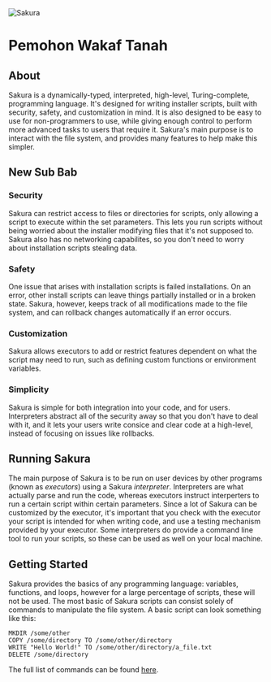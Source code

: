 <img alt="Sakura" id="readme-logo" src="https://kemenag.go.id/assets/imgs/theme/logo.png"/>

# Pemohon Wakaf Tanah

## About

Sakura is a dynamically-typed, interpreted, high-level, Turing-complete, programming language. It's designed for writing installer scripts, built with security, safety, and customization in mind. It is also designed to be easy to use for non-programmers to use, while giving enough control to perform more advanced tasks to users that require it. Sakura's main purpose is to interact with the file system, and provides many features to help make this simpler.

## New Sub Bab

### Security

Sakura can restrict access to files or directories for scripts, only allowing a script to execute within the set parameters. This lets you run scripts without being worried about the installer modifying files that it's not supposed to. Sakura also has no networking capabilites, so you don't need to worry about installation scripts stealing data.

### Safety

One issue that arises with installation scripts is failed installations. On an error, other install scripts can leave things partially installed or in a broken state. Sakura, however, keeps track of all modifications made to the file system, and can rollback changes automatically if an error occurs.

### Customization

Sakura allows executors to add or restrict features dependent on what the script may need to run, such as defining custom functions or environment variables.

### Simplicity

Sakura is simple for both integration into your code, and for users. Interpreters abstract all of the security away so that you don't have to deal with it, and it lets your users write consice and clear code at a high-level, instead of focusing on issues like rollbacks.

## Running Sakura

The main purpose of Sakura is to be run on user devices by other programs (known as _executors_) using a Sakura _interpreter_. Interpreters are what actually parse and run the code, whereas executors instruct interperters to run a certain script within certain parameters. Since a lot of Sakura can be customized by the executor, it's important that you check with the executor your script is intended for when writing code, and use a testing mechanism provided by your executor. Some interpreters do provide a command line tool to run your scripts, so these can be used as well on your local machine.

## Getting Started

Sakura provides the basics of any programming language: variables, functions, and loops, however for a large percentage of scripts, these will not be used. The most basic of Sakura scripts can consist solely of commands to manipulate the file system. A basic script can look something like this:

```ska
MKDIR /some/other
COPY /some/directory TO /some/other/directory
WRITE "Hello World!" TO /some/other/directory/a_file.txt
DELETE /some/directory
```

The full list of commands can be found [here](/commands).
